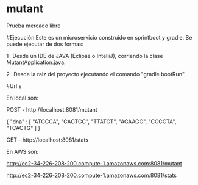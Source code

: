 # mutant
Prueba mercado libre

#Ejecución
Este es un microservicio construido en sprintboot y gradle. Se puede ejecutar de dos formas:

1- Desde un IDE de JAVA (Eclipse o IntelliJ), corriendo la clase MutantApplication.java.

2- Desde la raiz del proyecto ejecutando el comando "gradle bootRun".

#Url's

En local son:

POST - http://localhost:8081/mutant

{
"dna" : [
"ATGCGA",
"CAGTGC",
"TTATGT",
"AGAAGG",
"CCCCTA",
"TCACTG"
]
}

GET - http://localhost:8081/stats

En AWS son:

http://ec2-34-226-208-200.compute-1.amazonaws.com:8081/mutant

http://ec2-34-226-208-200.compute-1.amazonaws.com:8081/stats